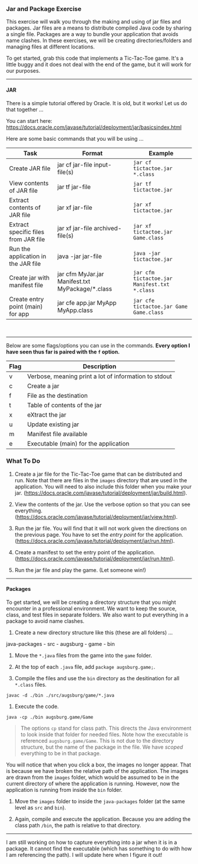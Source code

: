 ### Jar and Package Exercise

This exercise will walk you through the making and using of jar files and packages. Jar files are a means to distribute compiled Java code by sharing a single file. Packages are a way to bundle your application that avoids name clashes. In these exercises, we will be creating directories/folders and managing files at different locations.

To get started, grab this code that implements a Tic-Tac-Toe game. It's a little buggy and it does not deal with the end of the game, but it will work for our purposes.

<hr>

#### JAR

There is a simple tutorial offered by Oracle. It is old, but it works! Let us do that together ...

You can start here: https://docs.oracle.com/javase/tutorial/deployment/jar/basicsindex.html

Here are some basic commands that you will be using ...

| Task | Format | Example |
|------ |------ |---------|
| Create JAR file | jar cf jar-file input-file(s) | <code>jar cf tictactoe.jar *.class</code> |
| View contents of JAR file | jar tf jar-file | <code>jar tf tictactoe.jar </code> |
| Extract contents of JAR file | jar xf jar-file | <code>jar xf tictactoe.jar</code> |
| Extract specific files from JAR file | jar xf jar-file archived-file(s) | <code>jar xf tictactoe.jar Game.class</code> |
| Run the application in the JAR file | java -jar jar-file | <code>java -jar tictactoe.jar</code> |
| Create jar with manifest file | jar cfm MyJar.jar Manifest.txt MyPackage/*.class | <code>jar cfm tictactoe.jar Manifest.txt *.class</code> |
| Create entry point (main) for app | jar cfe app.jar MyApp MyApp.class | <code>jar cfe tictactoe.jar Game Game.class</code>

</br>
<hr>

Below are some flags/options you can use in the commands. **Every option I have seen thus far is paired with the `f` option.**

| Flag | Description |
|------|-------------|
| v | Verbose, meaning print a lot of information to stdout |
| c | Create a jar |
| f | File as the destination | 
| t | Table of contents of the jar |
| x | eXtract the jar |
| u | Update existing jar |
| m | Manifest file available |
| e | Executable (main) for the application |

### What To Do

1. Create a jar file for the Tic-Tac-Toe game that can be distributed and run. Note that there are files in the `images` directory that are used in the application. You will need to also include this folder when you make your jar. (https://docs.oracle.com/javase/tutorial/deployment/jar/build.html).

1. View the contents of the jar. Use the verbose option so that you can see everything. (https://docs.oracle.com/javase/tutorial/deployment/jar/view.html).

1. Run the jar file. You will find that it will not work given the directions on the previous page. You have to set the _entry point_ for the application. (https://docs.oracle.com/javase/tutorial/deployment/jar/run.html).

1. Create a manifest to set the entry point of the application. (https://docs.oracle.com/javase/tutorial/deployment/jar/run.html).

1. Run the jar file and play the game. (Let someone win!)

<hr>

#### Packages

To get started, we will be creating a directory structure that you might encounter in a professional environment. We want to keep the source, class, and test files in separate folders. We also want to put everything in a package to avoid name clashes.

1. Create a new directory structure like this (these are all folders) ...

java-packages
    - src
        - augsburg
            - game
    - bin

1. Move the `*.java` files from the game into the `game` folder. 

1. At the top of each `.java` file, add `package augsburg.game;`.

1. Compile the files and use the `bin` directory as the desitination for all `*.class` files.

<code>javac -d ./bin ./src/augsburg/game/*.java</code>

1. Execute the code.

<code>java -cp ./bin augsburg.game/Game</code>

> The options `cp` stand for class path. This directs the Java environment to look inside that folder for needed files. Note how the executable is referenced `augsburg.game/Game`. This is not due to the directory structure, but the name of the package in the file. We have _scoped_ everything to be in that package. 

You will notice that when you click a box, the images no longer appear. That is because we have broken the relative path of the application. The images are drawn from the `images` folder, which would be assumed to be in the current directory of where the application is running. However, now the application is running from inside the `bin` folder. 

1. Move the `images` folder to inside the `java-packages` folder (at the same level as `src` and `bin`).

1. Again, compile and execute the application. Because you are adding the class path `/bin`, the path is relative to that directory.

<hr>

I am still working on how to capture everything into a jar when it is in a package. It cannot find the executable (which has something to do with how I am referencing the path).  I will update here when I figure it out! 





